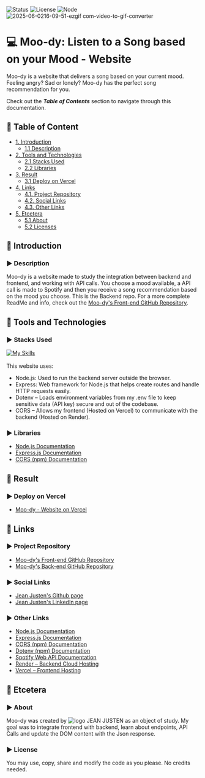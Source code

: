 ![Status](https://img.shields.io/badge/status-finished-brightgreen)
![License](https://img.shields.io/badge/license-MIT-blue)
![Node](https://img.shields.io/badge/node.js-%5E18.x-green)
![2025-06-0216-09-51-ezgif com-video-to-gif-converter](https://github.com/user-attachments/assets/c2c008f2-8d5d-460f-a934-6277bbc88f7f)
<!--Title Image-->
# :computer: Moo-dy: Listen to a Song based on your Mood - Website 
  <p>
  Moo-dy is a website that delivers a song based on your current mood. Feeling angry? Sad or lonely? Moo-dy has the perfect song recommendation for you.
  </p>

  Check out the ***Table of Contents*** section to navigate through this documentation.

<!--Menu-->
## :large_orange_diamond: Table of Content
- [1. Introduction](#large_orange_diamond-introduction)
  - [1.1 Description](#arrow_forward-description)
- [2. Tools and Technologies](#large_orange_diamond-tools-and-technologies) 
  - [2.1 Stacks Used](#arrow_forward-stacks-used)
  - [2.2 Libraries](#arrow_forward-libraries)
- [3. Result](#large_orange_diamond-result)
  - [3.1 Deploy on Vercel](#arrow_forward-deploy-on-vercel)
- [4. Links](#large_orange_diamond-links)
  - [4.1. Project Repository](#arrow_forward-project-repository)
  - [4.2. Social Links](#arrow_forward-social-links)
  - [4.3. Other Links](#arrow_forward-other-links)
- [5. Etcetera](#large_orange_diamond-etcetera)
  - [5.1 About](#arrow_forward-about)
  - [5.2 Licenses](#arrow_forward-license)

<!--Introduction-->
## :large_orange_diamond: Introduction
### :arrow_forward: Description
Moo-dy is a website made to study the integration between backend and frontend, and working with API calls. You choose a mood available, 
a API call is made to Spotify and then you receive a song recommendation based on the mood you choose. This is the Backend repo. For a more complete ReadMe and info, check out the 
[Moo-dy's Front-end GitHub Repository](https://github.com/jeanjusten/Moo-dy_Spotify_FrontEnd).

<!--Tools Used-->
## :large_orange_diamond: Tools and Technologies
### :arrow_forward: Stacks Used
[![My Skills](https://skillicons.dev/icons?i=html,css,js,bootstrap,nodejs,express)](https://skillicons.dev) <br>
<br>
This website uses:<br>
  - Node.js: Used to run the backend server outside the browser.
  - Express: Web framework for Node.js that helps create routes and handle HTTP requests easily.
  - Dotenv – Loads environment variables from my .env file to keep sensitive data (API key) secure and out of the codebase.
  - CORS – Allows my frontend (Hosted on Vercel) to communicate with the backend (Hosted on Render).

### :arrow_forward: Libraries
* [Node.js Documentation](https://nodejs.org/en/docs/)
* [Express.js Documentation](https://expressjs.com/)
* [CORS (npm) Documentation](https://www.npmjs.com/package/cors)

<!--Deploy-->
## :large_orange_diamond: Result

### :arrow_forward: Deploy on Vercel 
* <a href="https://moo-dy-spotify-front-end.vercel.app/" alt="See the page live on Vercel now">Moo-dy - Website on Vercel</a>

<!--Links-->
## :large_orange_diamond: Links
### :arrow_forward: Project Repository
* [Moo-dy's Front-end GitHub Repository](https://github.com/jeanjusten/Moo-dy_Spotify_FrontEnd)
* [Moo-dy's Back-end GitHub Repository](https://github.com/jeanjusten/Moo-dy_Spotify_Backend)

### :arrow_forward: Social Links
* [Jean Justen's Github page](https://github.com/jeanjusten)
* [Jean Justen's LinkedIn page](https://www.linkedin.com/in/jeanjusten/)

### :arrow_forward: Other Links
* [Node.js Documentation](https://nodejs.org/en/docs/)
* [Express.js Documentation](https://expressjs.com/)
* [CORS (npm) Documentation](https://www.npmjs.com/package/cors)
* [Dotenv (npm) Documentation](https://www.npmjs.com/package/dotenv)
* [Spotify Web API Documentation](https://developer.spotify.com/documentation/web-api)
* [Render –  Backend Cloud Hosting](https://render.com/)
* [Vercel – Frontend Hosting](https://vercel.com/)

## :large_orange_diamond: Etcetera
### :arrow_forward: About
Moo-dy was created by ![logo](https://github.com/user-attachments/assets/0894beaf-f587-4d0a-983a-caf7fb551554) JEAN JUSTEN as an object of study. My goal was to integrate frontend with backend, learn about endpoints, API Calls and update the DOM content with the Json response.

### :arrow_forward: License
You may use, copy, share and modify the code as you please. No credits needed.</p>
